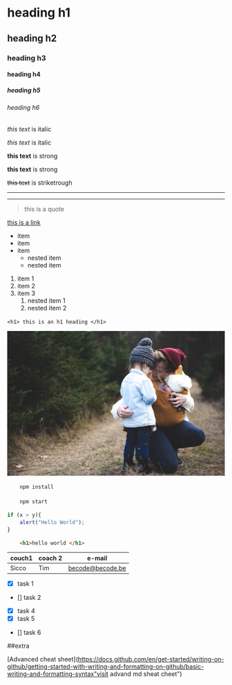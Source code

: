 

<!-- headings -->
# heading h1
## heading h2
### heading h3
#### heading h4
##### heading h5
###### heading h6

<!-- italics -->

*this text* is italic

_this text_ is italic

<!-- strong -->

**this text** is strong

__this text__ is strong

<!-- striketrough -->

~~this text~~ is striketrough

<!-- horizontal rule -->

---
---

<!-- blockquote -->

>this is a quote

<!-- links -->

[this is a link](https://www.google.com "this is the title of the link")

<!-- UL -->

* item
* item
* item
    * nested item
    * nested item

<!-- ol -->

1. item 1
1. item 2
1. item 3
    1. nested item 1
    1. nested item 2

<!-- inline code block -->

`<h1> this is an h1 heading </h1>`

<!-- Images -->

![Markdown logo](pexels-josh-willink-701014.jpg "a cute mommy's day picture")

<!-- github markdown -->

```bash
    npm install

    npm start
```

```javascript
if (x > y){
    alert("Hello World");
}
```

```html
    <h1>hello world </h1>
```

<!-- tables -->

|couch1    |coach 2 | e-mail |
|---------|---------|--------|
|Sicco    | Tim     |becode@becode.be

<!-- task list -->

* [x] task 1
* [] task 2
* [x] task 4
* [x] task 5
* [] task 6


##extra

[Advanced cheat sheet](https://docs.github.com/en/get-started/writing-on-github/getting-started-with-writing-and-formatting-on-github/basic-writing-and-formatting-syntax"visit advand md sheat cheet")

